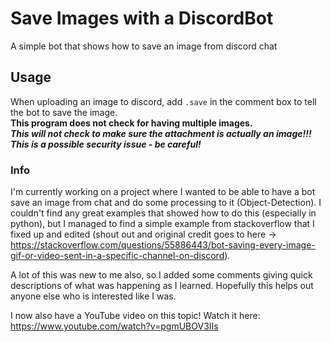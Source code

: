 # Save Images with a DiscordBot
 A simple bot that shows how to save an image from discord chat 
 
 ## Usage
 When uploading an image to discord, add ```.save``` in the comment box to tell the bot to save the image.\
 **This program does not check for having multiple images.**\
 **_This will not check to make sure the attachment is actually an image!!! This is a possible security issue - be careful!_**
 
 ### Info
 I'm currently working on a project where I wanted to be able to have a bot save an image from chat and do some processing to it (Object-Detection). I couldn't find any great examples that showed how to do this (especially in python), but I managed to find a simple example from stackoverflow that I fixed up and edited (shout out and original credit goes to here -> https://stackoverflow.com/questions/55886443/bot-saving-every-image-gif-or-video-sent-in-a-specific-channel-on-discord).
 
 A lot of this was new to me also, so I added some comments giving quick descriptions of what was happening as I learned. Hopefully this helps out anyone else who is interested like I was. 
 
 I now also have a YouTube video on this topic! Watch it here: https://www.youtube.com/watch?v=pgmUBOV3IIs
